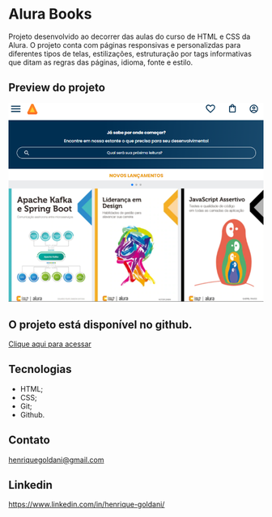 # Alura Books

Projeto desenvolvido ao decorrer das aulas do curso de HTML e CSS da Alura. O projeto conta com páginas responsivas e personalizdas para  diferentes tipos de telas, estilizações, estruturação por tags informativas que ditam as regras das páginas, idioma, fonte e estilo.

## Preview do projeto
![preview](https://github.com/henriquegoldani/AluraBook/blob/master/img/AluraGit.PNG)

## O projeto está disponível no github.

[Clique aqui para acessar](https://henriquegoldani.github.io/AluraBook/)


## Tecnologias

- HTML;
- CSS;
- Git;
- Github.

## Contato

henriquegoldani@gmail.com

## Linkedin 

https://www.linkedin.com/in/henrique-goldani/
